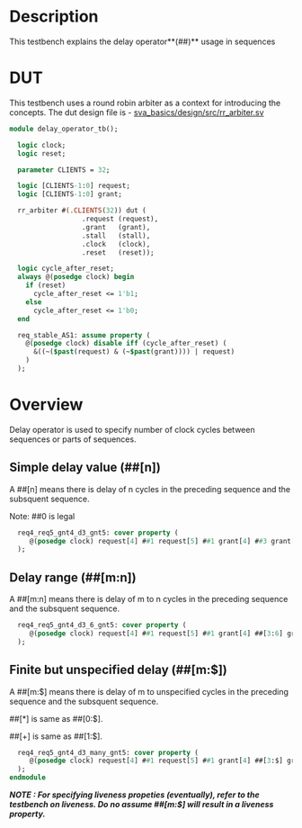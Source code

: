 # Description
This testbench explains the delay operator**(##)** usage in sequences

# DUT
This testbench uses a round robin arbiter as a context for introducing the
concepts. The dut design file is -
[sva_basics/design/src/rr_arbiter.sv](https://github.com/openformal/sva_basics/blob/master/design/docs/rr_arbiter.md)

```sv
module delay_operator_tb();

  logic clock;
  logic reset;

  parameter CLIENTS = 32;

  logic [CLIENTS-1:0] request;
  logic [CLIENTS-1:0] grant;

  rr_arbiter #(.CLIENTS(32)) dut (
                  .request (request),
                  .grant   (grant),
                  .stall   (stall),
                  .clock   (clock),
                  .reset   (reset));

  logic cycle_after_reset;
  always @(posedge clock) begin
    if (reset)
      cycle_after_reset <= 1'b1;
    else
      cycle_after_reset <= 1'b0;
  end

  req_stable_AS1: assume property (
    @(posedge clock) disable iff (cycle_after_reset) (
      &((~($past(request) & (~$past(grant)))) | request)
    )
  );

```
# Overview
Delay operator is used to specify number of clock cycles between sequences or
parts of sequences.

## Simple delay value (##[n])
A ##[n] means there is delay of n cycles in the preceding sequence
and the subsquent sequence.

Note: ##0 is legal
```sv
  req4_req5_gnt4_d3_gnt5: cover property (
     @(posedge clock) request[4] ##1 request[5] ##1 grant[4] ##3 grant[5]
  );

```
## Delay range (##[m:n])
A ##[m:n] means there is delay of m to n cycles in the preceding sequence
and the subsquent sequence.
```sv
  req4_req5_gnt4_d3_6_gnt5: cover property (
     @(posedge clock) request[4] ##1 request[5] ##1 grant[4] ##[3:6] grant[5]
  );

```
## Finite but unspecified delay (##[m:$])
A ##[m:$] means there is delay of m to unspecified cycles in the preceding
sequence and the subsquent sequence.

##[*] is same as ##[0:$].

##[+] is same as ##[1:$].

```sv
  req4_req5_gnt4_d3_many_gnt5: cover property (
     @(posedge clock) request[4] ##1 request[5] ##1 grant[4] ##[3:$] grant[5]
  );
endmodule
```
**_NOTE :
For specifying liveness propeties (eventually), refer to the testbench on
liveness. Do no assume ##[m:$] will result in a liveness property._**
